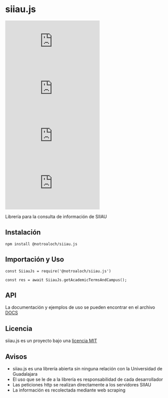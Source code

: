 # siiau.js

![npm (scoped)](https://img.shields.io/npm/v/@notroaloch/siiau.js) ![npm bundle size (scoped)](https://img.shields.io/bundlephobia/min/@notroaloch/siiau.js) ![Libraries.io dependency status for latest release, scoped npm package](https://img.shields.io/librariesio/release/npm/@notroaloch/siiau.js) ![NPM](https://img.shields.io/npm/l/@notroaloch/siiau.js)

Librería para la consulta de información de SIIAU

## Instalación

```
npm install @notroaloch/siiau.js
```

## Importación y Uso

```
const SiiauJs = require('@notroaloch/siiau.js')

const res = await SiiauJs.getAcademicTermsAndCampus();
```

## API

La documentación y ejemplos de uso se pueden encontrar en el archivo [DOCS](https://github.com/notroaloch/siiau.js/blob/main/DOCS.md)

## Licencia

siiau.js es un proyecto bajo una [licencia MIT](https://github.com/notroaloch/siiau.js/blob/main/LICENSE.md)

## Avisos

- siiau.js es una librería abierta sin ninguna relación con la Universidad de Guadalajara
- El uso que se le de a la librería es responsabilidad de cada desarrollador
- Las peticiones http se realizan directamente a los servidores SIIAU
- La información es recolectada mediante web scraping
